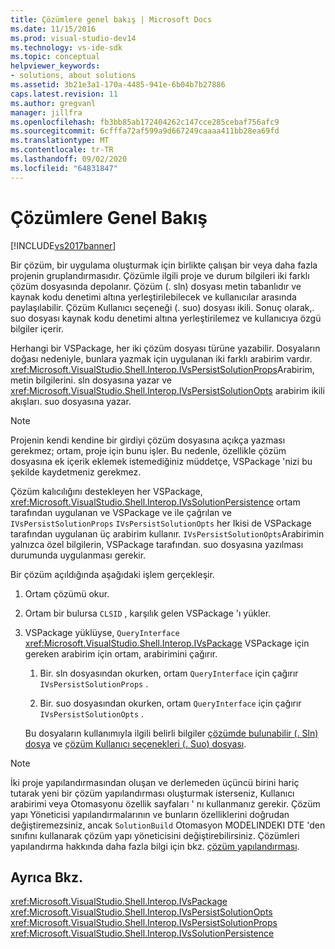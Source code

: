 ```yaml
---
title: Çözümlere genel bakış | Microsoft Docs
ms.date: 11/15/2016
ms.prod: visual-studio-dev14
ms.technology: vs-ide-sdk
ms.topic: conceptual
helpviewer_keywords:
- solutions, about solutions
ms.assetid: 3b21e3a1-170a-4485-941e-6b04b7b27886
caps.latest.revision: 11
ms.author: gregvanl
manager: jillfra
ms.openlocfilehash: fb3bb85ab172404262c147cce285cebaf756afc9
ms.sourcegitcommit: 6cfffa72af599a9d667249caaaa411bb28ea69fd
ms.translationtype: MT
ms.contentlocale: tr-TR
ms.lasthandoff: 09/02/2020
ms.locfileid: "64831847"
---
```

# <a name="solutions-overview"></a>Çözümlere Genel Bakış
[!INCLUDE[vs2017banner](../../includes/vs2017banner.md)]

Bir çözüm, bir uygulama oluşturmak için birlikte çalışan bir veya daha fazla projenin gruplandırmasıdır. Çözümle ilgili proje ve durum bilgileri iki farklı çözüm dosyasında depolanır. Çözüm (. sln) dosyası metin tabanlıdır ve kaynak kodu denetimi altına yerleştirilebilecek ve kullanıcılar arasında paylaşılabilir. Çözüm Kullanıcı seçeneği (. suo) dosyası ikili. Sonuç olarak,. suo dosyası kaynak kodu denetimi altına yerleştirilemez ve kullanıcıya özgü bilgiler içerir.  
  
 Herhangi bir VSPackage, her iki çözüm dosyası türüne yazabilir. Dosyaların doğası nedeniyle, bunlara yazmak için uygulanan iki farklı arabirim vardır. <xref:Microsoft.VisualStudio.Shell.Interop.IVsPersistSolutionProps>Arabirim, metin bilgilerini. sln dosyasına yazar ve <xref:Microsoft.VisualStudio.Shell.Interop.IVsPersistSolutionOpts> arabirim ikili akışları. suo dosyasına yazar.  
  
> [!NOTE]
> Projenin kendi kendine bir girdiyi çözüm dosyasına açıkça yazması gerekmez; ortam, proje için bunu işler. Bu nedenle, özellikle çözüm dosyasına ek içerik eklemek istemediğiniz müddetçe, VSPackage 'nizi bu şekilde kaydetmeniz gerekmez.  
  
 Çözüm kalıcılığını destekleyen her VSPackage, <xref:Microsoft.VisualStudio.Shell.Interop.IVsSolutionPersistence> ortam tarafından uygulanan ve VSPackage ve ile çağrılan ve `IVsPersistSolutionProps` `IVsPersistSolutionOpts` her Ikisi de VSPackage tarafından uygulanan üç arabirim kullanır. `IVsPersistSolutionOpts`Arabirimin yalnızca özel bilgilerin, VSPackage tarafından. suo dosyasına yazılması durumunda uygulanması gerekir.  
  
 Bir çözüm açıldığında aşağıdaki işlem gerçekleşir.  
  
1. Ortam çözümü okur.  
  
2. Ortam bir bulursa `CLSID` , karşılık gelen VSPackage 'ı yükler.  
  
3. VSPackage yüklüyse, `QueryInterface` <xref:Microsoft.VisualStudio.Shell.Interop.IVsPackage> VSPackage için gereken arabirim için ortam, arabirimini çağırır.  
  
   1. Bir. sln dosyasından okurken, ortam `QueryInterface` için çağırır `IVsPersistSolutionProps` .  
  
   2. Bir. suo dosyasından okurken, ortam `QueryInterface` için çağırır `IVsPersistSolutionOpts` .  
  
   Bu dosyaların kullanımıyla ilgili belirli bilgiler [çözümde bulunabilir (. Sln) dosya](../../extensibility/internals/solution-dot-sln-file.md) ve [çözüm Kullanıcı seçenekleri (. Suo) dosyası](../../extensibility/internals/solution-user-options-dot-suo-file.md).  
  
> [!NOTE]
> İki proje yapılandırmasından oluşan ve derlemeden üçüncü birini hariç tutarak yeni bir çözüm yapılandırması oluşturmak isterseniz, Kullanıcı arabirimi veya Otomasyonu özellik sayfaları ' nı kullanmanız gerekir. Çözüm yapı Yöneticisi yapılandırmalarının ve bunların özelliklerini doğrudan değiştiremezsiniz, ancak `SolutionBuild` Otomasyon MODELINDEKI DTE 'den sınıfını kullanarak çözüm yapı yöneticisini değiştirebilirsiniz. Çözümleri yapılandırma hakkında daha fazla bilgi için bkz. [çözüm yapılandırması](../../extensibility/internals/solution-configuration.md).  
  
## <a name="see-also"></a>Ayrıca Bkz.  
 <xref:Microsoft.VisualStudio.Shell.Interop.IVsPackage>   
 <xref:Microsoft.VisualStudio.Shell.Interop.IVsPersistSolutionOpts>   
 <xref:Microsoft.VisualStudio.Shell.Interop.IVsPersistSolutionProps>   
 <xref:Microsoft.VisualStudio.Shell.Interop.IVsSolutionPersistence>
